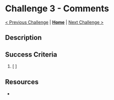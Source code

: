 # Challenge 3 - Comments

[< Previous Challenge](./challenge2.md) | **[Home](./introduction.md)** | [Next Challenge >](./challenge4.md)

## Description
<!-- Replace with brief description of the challenge. -->

## Success Criteria
1. [ ] <!-- Replace with success criterion to advanced to next challenge. -->

## Resources
-  <!-- Replace with relevant resources to guide hackers. -->

